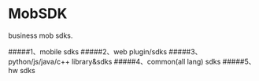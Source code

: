 # MobSDK
business mob sdks.

#####1、mobile sdks
#####2、web plugin/sdks
#####3、python/js/java/c++ library&sdks
#####4、common(all lang) sdks
#####5、hw sdks

